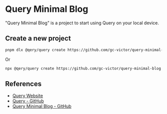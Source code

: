 # Query Minimal Blog

"Query Minimal Blog" is a project to start using Query on your local device.

## Create a new project

```sh
pnpm dlx @qery/query create https://github.com/gc-victor/query-minimal-blog
```

Or

```sh
npx @qery/query create https://github.com/gc-victor/query-minimal-blog
```

## References

- [Query Website](https://qery.io)
- [Query - GitHub](https://github.com/gc-victor/query)
- [Query Minimal Blog - GitHub](https://github.com/gc-victor/query-minimal-blog)
